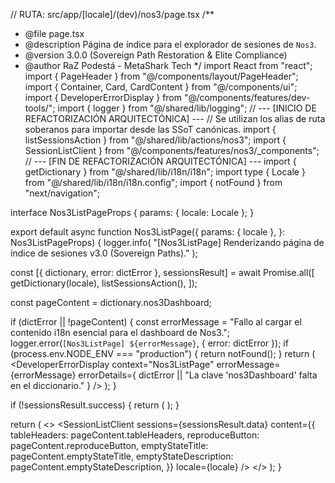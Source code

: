 // RUTA: src/app/[locale]/(dev)/nos3/page.tsx
/\*\*

- @file page.tsx
- @description Página de índice para el explorador de sesiones de `Nos3`.
- @version 3.0.0 (Sovereign Path Restoration & Elite Compliance)
- @author RaZ Podestá - MetaShark Tech
  \*/
  import React from "react";
  import { PageHeader } from "@/components/layout/PageHeader";
  import { Container, Card, CardContent } from "@/components/ui";
  import { DeveloperErrorDisplay } from "@/components/features/dev-tools/";
  import { logger } from "@/shared/lib/logging";
  // --- [INICIO DE REFACTORIZACIÓN ARQUITECTÓNICA] ---
  // Se utilizan los alias de ruta soberanos para importar desde las SSoT canónicas.
  import { listSessionsAction } from "@/shared/lib/actions/nos3";
  import { SessionListClient } from "@/components/features/nos3/\_components";
  // --- [FIN DE REFACTORIZACIÓN ARQUITECTÓNICA] ---
  import { getDictionary } from "@/shared/lib/i18n/i18n";
  import type { Locale } from "@/shared/lib/i18n/i18n.config";
  import { notFound } from "next/navigation";

interface Nos3ListPageProps {
params: { locale: Locale };
}

export default async function Nos3ListPage({
params: { locale },
}: Nos3ListPageProps) {
logger.info(
"[Nos3ListPage] Renderizando página de índice de sesiones v3.0 (Sovereign Paths)."
);

const [{ dictionary, error: dictError }, sessionsResult] = await Promise.all([
getDictionary(locale),
listSessionsAction(),
]);

const pageContent = dictionary.nos3Dashboard;

if (dictError || !pageContent) {
const errorMessage =
"Fallo al cargar el contenido i18n esencial para el dashboard de Nos3.";
logger.error(`[Nos3ListPage] ${errorMessage}`, { error: dictError });
if (process.env.NODE_ENV === "production") {
return notFound();
}
return (
<DeveloperErrorDisplay
context="Nos3ListPage"
errorMessage={errorMessage}
errorDetails={
dictError || "La clave 'nos3Dashboard' falta en el diccionario."
}
/>
);
}

if (!sessionsResult.success) {
return (
<DeveloperErrorDisplay
        context="Nos3ListPage"
        errorMessage="No se pudieron cargar las sesiones de Nos3."
        errorDetails={sessionsResult.error}
      />
);
}

return (
<>
<PageHeader content={pageContent.pageHeader} />
<Container className="py-8">
<Card>
<CardContent className="pt-6">
<SessionListClient
sessions={sessionsResult.data}
content={{
                tableHeaders: pageContent.tableHeaders,
                reproduceButton: pageContent.reproduceButton,
                emptyStateTitle: pageContent.emptyStateTitle,
                emptyStateDescription: pageContent.emptyStateDescription,
              }}
locale={locale}
/>
</CardContent>
</Card>
</Container>
</>
);
}
